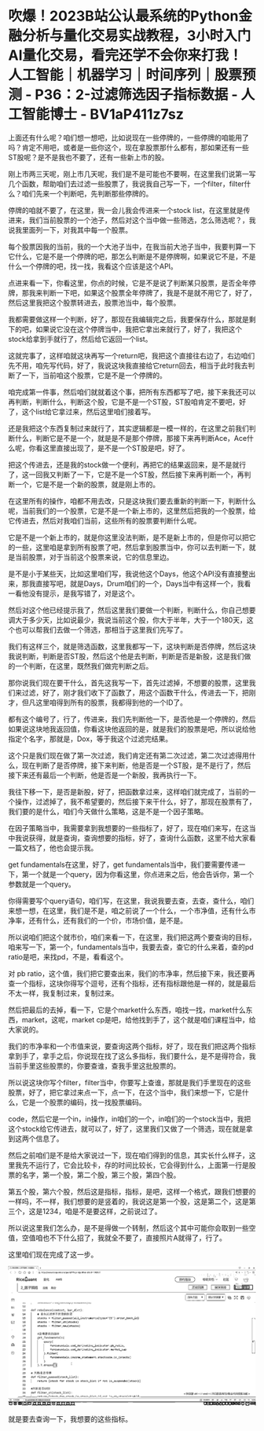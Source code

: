 # 吹爆！2023B站公认最系统的Python金融分析与量化交易实战教程，3小时入门AI量化交易，看完还学不会你来打我！人工智能｜机器学习｜时间序列｜股票预测 - P36：2-过滤筛选因子指标数据 - 人工智能博士 - BV1aP411z7sz

上面还有什么呢？咱们想一想吧，比如说现在一些停牌的，一些停牌的咱能用了吗？肯定不用吧，或者是一些你这个，现在拿股票那什么都有，那如果还有一些ST股呢？是不是我也不要了，还有一些新上市的股。

刚上市两三天呢，刚上市几天呢，我们是不是可能也不要啊，在这里我们说第一写几个函数，帮助咱们去过滤一些股票了，我说我自己写一下，一个filter，filter什么？咱们先来一个判断吧，先判断那些停牌的。

停牌的咱就不要了，在这里，我一会儿我会传进来一个stock list，在这里就是传进来，我们当前股票的一个池子，然后对这个当中做一些筛选，怎么筛选呢？，我说我里面列一下，对我其中每一个股票。

每个股票因我的当前，我的一个大池子当中，在我当前大池子当中，我要判算一下它什么，它是不是一个停牌的吧，那怎么判断是不是停牌啊，如果说它不是，不是什么一个停牌的吧，找一找，我看这个应该是这个API。

点进来看一下，你看这里，你点的时候，它是不是说了判断某只股票，是否全年停牌，那我来判断一下吧，如果这个股票全年停牌了，我是不是就不用它了，好了，然后这里我把这个股票转进去，股票池当中，每个股票。

我都需要做这样一个判断，好了，那现在我编辑完之后，我要保存什么，那就是剩下的吧，如果说它没在这个停牌当中，我把它拿出来就行了，好了，我把这个stock给拿到手就行了，然后给它返回一个list。

这就完事了，这样咱就这块再写一个return吧，我把这个直接往右边了，右边咱们先不用，咱先写代码，好了，我说这块我直接给它return回去，相当于此时我去判断了一下，当前咱这个股票，它是不是一个停牌的。

咱完成第一件事，然后咱们就就着这个事，把所有东西都写了吧，接下来我还可以再判断，判断什么，判断这个股，它是不是一个ST股，ST股咱肯定不要吧，好了，这个list给它拿过来，然后这里咱们接着写。

还是我把这个东西复制过来就行了，其实逻辑都是一模一样的，在这里之前我们判断什么，判断它是不是一个，就是是不是那个停牌，那接下来再判断Ace，Ace什么呢，你看这里直接出现了，是不是一个ST股是吧，好了。

把这个传进去，还是我的stock做一个便利，再把它的结果返回来，是不是就行了，这一回我又判断了一下，它是不是一个ST股，然后接下来再判断一个，再判断一个，它是不是一个新的股票，就是刚上市的。

在这里所有的操作，咱都不用去改，只是这块我们要去重新的判断一下，判断什么呢，当前我们的一个股票，它是不是一个新上市的，这里然后把我的一个股票，给它传进去，然后对我咱们当前，这些所有的股票要判断什么呢。

它是不是一个新上市的，就是你这里没法判断，是不是新上市的，但是你可以把它的一些，这里咱是拿到所有股票了吧，然后拿到股票当中，你可以去判断一下，就是当前股票，对于当前这个股票来说，它的信息里边。

是不是小于某些天，比如这里咱们写，我说他这个Days，他这个API没有直接整出来，那我直接写吧，就是Days，Drum咱们的一个，Days当中有这样一个，我看一看他没有提示，是我写错了，对是这个。

然后对这个他已经提示我了，然后这里我们要做一个判断，判断什么，你自己想要调大于多少天，比如说最少，我说当前这个股，你大于半年，大于一个180天，这个也可以帮我们去做一个筛选，那相当于这里我们先写了。

我们有这样三个，就是筛选函数，这里我都写一下，这块判断是否停牌，然后这块我说判断，判断是否ST股，然后这个他是去判断，判断是否是新股，这是我们做的一个判断，在这里，既然我们做完判断之后。

那你说我们现在要干什么，首先这我写一下，首先过滤掉，不想要的股票，这里我们来过滤，好了，刚才我们收下了函数了，用这个函数干什么，传进去一下，把刚才，但凡这里咱得到所有的股票，我都得到他的一个ID了。

都有这个编号了，行了，传进来，我们先判断他一下，是否他是一个停牌的，然后如果说这块地我返回值，你看这块他返回的是，就是我们的股票是吧，所以说给他指定个名字，那就是，Dox，等于我这个过滤完结果。

这个只是我们现在做了第一次过滤，我们肯定还有第二次过滤，第二次过滤得用什么，现在判断了是否停牌，接下来判断，他是否是一个ST股，是不是行了，然后接下来还有最后一个判断，他是否是一个新股，我再执行一下。

我往下移一下，是否是新股，好了，把函数拿过来，这样咱们就完成了，当前的一个操作，过滤掉了，我不希望要的，然后接下来干什么，好了，那现在股票有了，我们要的是什么，咱们今天做什么策略，这是不是一个因子策略。

在因子策略当中，我需要拿到我想要的一些指标了，好了，现在咱们来写，在这当中我说获得，就是查询，查询想要的指标，好了，查询什么函数，这里不给大家看一篇文档了，他也会提示我。

get fundamentals在这里，好了，get fundamentals当中，我们要需要传递一下，第一个就是一个query，因为你看这里，你点进来之后，他会告诉你，第一个参数就是一个query。

你得需要写个query语句，咱们写，在这里，我说我要去查，去查，查什么，咱们来想一想，在这里，我们是不是，咱之前说了一个什么，一个市净值，还有什么市净率，还有什么，还有我们的一个价，市场价值，是不是。

所以说咱们把这个就市价，咱们来看一下，在这里，我们把这两个要查询的目标，咱来写一下，第一个，fundamentals当中，我要去查，查它的什么来着，查的pd ratio是吧，来找pd，不是，看看这个。

对 pb ratio，这个值，我们把它要查出来，我们的市净率，然后接下来，我还要再查一个指标，这块你得写个逗号，还有个指标，还有指标跟他是一样的，就是最后不太一样，我复制过来，复制过来。

然后把最后的去掉，看一下，它是个market什么东西，咱找一找，market什么东西，market，这呢，market cp是吧，给他找到手了，这个就是咱们课程当中，给大家说的。

我们的市净率和一个市值来说，要查询这两个指标，好了，现在我们把这两个指标拿到手了，拿手之后，你说现在找了这么多指标，我们要什么，是不是得符合，我当前手里这些股票的，你要查谁，查我手里这批股票的。

所以说这块你写个filter，filter当中，你要写上查谁，那就是我们手里现在的这些股票，好了，把它拿过来点一下，点一下，在这个当中，我们来想一下，它是什么，它是一个股票的编码，找一找股票编码。

code，然后它是一个in，in操作，in咱们的一个，in咱们的一个stock当中，我把这个stock给它传进去，就可以了，好了，这里我们又做了一个筛选，现在就是拿到这两个信息了。

然后之前咱们是不是给大家说过一下，现在咱们得到的信息，其实长什么样子，这里我先不运行了，它会比较卡，存的时间比较长，它会得到什么，上面第一行是股票的名字，第一个股，第二个股，第三个股，第四个股。

第五个股，第六个股，然后这是指标，指标，是吧，这样一个格式，跟我们想要的一样吗，不一样，我们想要的是竖着的，我说这是第一个股，这是第二个，这是第三个，这是1234，咱是不是要这样，之前说过了。

所以说这里我们怎么办，是不是得做一个转制，然后这个其中可能你会取到一些空值，空值咱也不下什么招了，我就全不要了，直接照片A就得了，行了。

这里咱们现在完成了这一步。

![](img/6496d8d1cc68ec60bb31c0604bf8e372_1.png)

就是要去查询一下，我想要的这些指标。